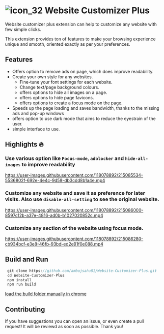 
# ![icon_32](https://user-images.githubusercontent.com/118078892/213908738-9b5ac0a4-e8d7-424b-a5c0-0b740328246d.png) Website Customizer Plus 


Website customizer plus extension can help to customize any website with few simple clicks.

This extension provides ton of features to make your browsing experience unique and smooth, oriented exactly as per your preferences.

## Features
- Offers option to remove ads on page, which does improve readability.
- Create your own style for any websites.
  - Fine-tune your font settings for each website.
  - Change text/page background colours.
  - offers options to hide all images on a page.
  - offers options to hide page favicons.
  - offers options to create a focus mode on the page.
- Speeds up the page loading and saves bandwidth, thanks to the missing ads and pop-up windows
- offers option to use dark mode that aims to reduce the eyestrain of the user.
- simple interface to use.

## Highlights 🔥


### Use various option like `Focus-mode`, `adblocker` and `hide-all-images` to improve readability

https://user-images.githubusercontent.com/118078892/215085534-5536802f-692e-4e4c-9d58-db3cdd8b1a4e.mp4
        
        
### Customize any website and save it as preference for later visits. Also use `disable-all-setting` to see the original website.


https://user-images.githubusercontent.com/118078892/215086000-8597c12b-a37e-4816-ad0b-b1027020852c.mp4


### Customize any section of the website using focus mode.


https://user-images.githubusercontent.com/118078892/215086280-cb934bcf-e3e8-46fb-93bd-ed2e91f0e088.mp4








## Build and Run
```js
 git clone https://github.com/ambujsahu81/Website-Customizer-Plus.git
 cd Website-Customizer-Plus
 npm install
 npm run build 
```
[load the build folder manually in chrome](https://github.com/ambujsahu81/Website-Customizer-Plus)

## Contributing
If you have suggestions you can open an issue, or even create a pull request! It will be reviewd as soon as possible. Thank you!


